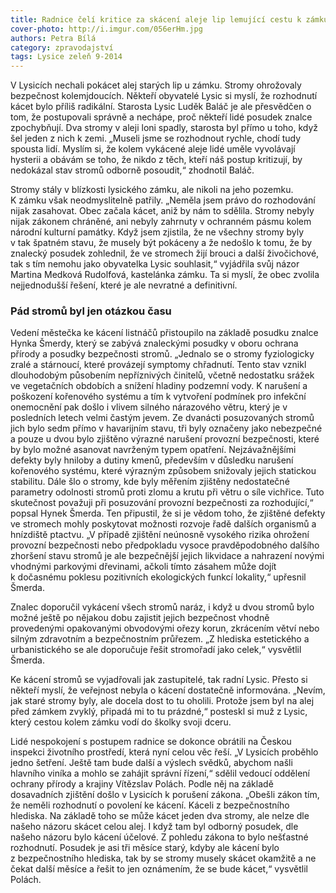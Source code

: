 ```yaml
---
title: Radnice čelí kritice za skácení aleje lip lemující cestu k zámku
cover-photo: http://i.imgur.com/056erHm.jpg
authors: Petra Bílá
category: zpravodajství
tags: Lysice zeleň 9-2014
---
```


V Lysicích nechali pokácet alej starých lip u zámku. Stromy ohrožovaly bezpečnost kolemjdoucích. Někteří obyvatelé Lysic si myslí, že rozhodnutí kácet bylo příliš radikální. Starosta Lysic Luděk Baláč je ale přesvědčen o tom, že postupovali správně a nechápe, proč někteří lidé posudek znalce zpochybňují. Dva stromy v aleji loni spadly, starosta byl přímo u toho, když šel jeden z nich k zemi. „Museli jsme se rozhodnout rychle, chodí tudy spousta lidí. Myslím si, že kolem vykácené aleje lidé uměle vyvolávají hysterii a obávám se toho, že nikdo z těch, kteří náš postup kritizují, by nedokázal stav stromů odborně posoudit,“ zhodnotil Baláč.

Stromy stály v blízkosti lysického zámku, ale nikoli na jeho pozemku. K zámku však neodmyslitelně patřily. „Neměla jsem právo do rozhodování nijak zasahovat. Obec začala kácet, aniž by nám to sdělila. Stromy nebyly nijak zákonem chráněné, ani nebyly zahrnuty v ochranném pásmu kolem národní kulturní památky. Když jsem zjistila, že ne všechny stromy byly v tak špatném stavu, že musely být pokáceny a že nedošlo k tomu, že by znalecký posudek zohlednil, že ve stromech žijí brouci a další živočichové, tak s tím nemohu jako obyvatelka Lysic souhlasit,“ vyjádřila svůj názor Martina Medková Rudolfová, kastelánka zámku. Ta si myslí, že obec zvolila nejjednodušší řešení, které je ale nevratné a definitivní.

### Pád stromů byl jen otázkou času 

Vedení městečka ke kácení listnáčů přistoupilo na základě posudku znalce Hynka Šmerdy, který se zabývá znaleckými posudky v oboru ochrana přírody a posudky bezpečnosti stromů. „Jednalo se o stromy fyziologicky zralé a stárnoucí, které provázejí symptomy chřadnutí. Tento stav vznikl dlouhodobým působením nepříznivých činitelů, včetně nedostatku srážek ve vegetačních obdobích a snížení hladiny podzemní vody. K narušení a poškození kořenového systému a tím k vytvoření podmínek pro infekční onemocnění pak došlo i vlivem silného nárazového větru, který je v posledních letech velmi častým jevem. Ze dvanácti posuzovaných stromů jich bylo sedm přímo v havarijním stavu, tři byly označeny jako nebezpečné a pouze u dvou bylo zjištěno výrazné narušení provozní bezpečnosti, které by bylo možné asanovat navrženým typem opatření. Nejzávažnějšími defekty byly hniloby a dutiny kmenů, především v důsledku narušení kořenového systému, které výrazným způsobem snižovaly jejich statickou stabilitu. Dále šlo o stromy, kde byly měřením zjištěny nedostatečné parametry odolnosti stromů proti zlomu a krutu při větru o síle vichřice. Tuto skutečnost považuji při posuzování provozní bezpečnosti za rozhodující,“ popsal Hynek Šmerda. Ten připustil, že si je vědom toho, že zjištěné defekty ve stromech mohly poskytovat možnosti rozvoje řadě dalších organismů a hnízdiště ptactvu. „V případě zjištění neúnosně vysokého rizika ohrožení provozní bezpečnosti nebo předpokladu vysoce pravděpodobného dalšího zhoršení stavu stromů je ale bezpečnější jejich likvidace a nahrazení novými vhodnými parkovými dřevinami, ačkoli tímto zásahem může dojít k dočasnému poklesu pozitivních ekologických funkcí lokality,“ upřesnil Šmerda.

Znalec doporučil vykácení všech stromů naráz, i když u dvou stromů bylo možné ještě po nějakou dobu zajistit jejich bezpečnost vhodně provedenými opakovanými obvodovými ořezy korun, zkrácením větví nebo silným zdravotním a bezpečnostním průřezem. „Z hlediska estetického a urbanistického se ale doporučuje řešit stromořadí jako celek,“ vysvětlil Šmerda.

Ke kácení stromů se vyjadřovali jak zastupitelé, tak radní Lysic. Přesto si někteří myslí, že veřejnost nebyla o kácení dostatečně informována. „Nevím, jak staré stromy byly, ale docela dost to tu oholili. Protože jsem byl na alej před zámkem zvyklý, připadá mi to tu prázdné,“ posteskl si muž z Lysic, který cestou kolem zámku vodí do školky svoji dceru.

Lidé nespokojení s postupem radnice se dokonce obrátili na Českou inspekci životního prostředí, která nyní celou věc řeší. „V Lysicích proběhlo jedno šetření. Ještě tam bude další a výslech svědků, abychom našli hlavního viníka a mohlo se zahájit správní řízení,“ sdělil vedoucí oddělení ochrany přírody a krajiny Vítězslav Polách. Podle něj na základě dosavadních zjištění došlo v Lysicích k porušení zákona. „Obešli zákon tím, že neměli rozhodnutí o povolení ke kácení. Káceli z bezpečnostního hlediska. Na základě toho se může kácet jeden dva stromy, ale nelze dle našeho názoru skácet celou alej. I když tam byl odborný posudek, dle našeho názoru bylo kácení účelové. Z pohledu zákona to bylo nešťastné rozhodnutí. Posudek je asi tři měsíce starý, kdyby ale kácení bylo z bezpečnostního hlediska, tak by se stromy musely skácet okamžitě a ne čekat další měsíce a řešit to jen oznámením, že se bude kácet,“ vysvětlil Polách.